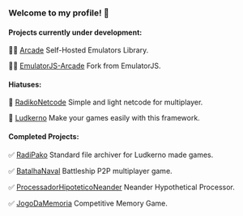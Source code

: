 ### Welcome to my profile! 👋

#### Projects currently under development:

👨‍💻 [Arcade](https://github.com/malysonb/Arcade) Self-Hosted Emulators Library.

👨‍💻 [EmulatorJS-Arcade](https://github.com/malysonb/EmulatorJS-arcade) Fork from EmulatorJS.

#### Hiatuses:

🛑 [RadikoNetcode](https://github.com/malysonb/RadikoNetcode) Simple and light netcode for multiplayer.

🛑 [Ludkerno](https://github.com/malysonb/Ludkerno) Make your games easily with this framework.

#### Completed Projects:

✅ [RadiPako](https://github.com/malysonb/RadiPako) Standard file archiver for Ludkerno made games.

✅ [BatalhaNaval](https://github.com/malysonb/BatalhaNaval) Battleship P2P multiplayer game. 

✅ [ProcessadorHipoteticoNeander](https://github.com/malysonb/ProcessadorHipoteticoNeander-em-C) Neander Hypothetical Processor.

✅ [JogoDaMemoria](https://github.com/malysonb/JogoDaMemoria) Competitive Memory Game.

<!--
**malysonb/malysonb** is a ✨ _special_ ✨ repository because its `README.md` (this file) appears on your GitHub profile.

Here are some ideas to get you started:

- 🔭 I’m currently working on ...
- 🌱 I’m currently learning ...
- 👯 I’m looking to collaborate on ...
- 🤔 I’m looking for help with ...
- 💬 Ask me about ...
- 📫 How to reach me: ...
- 😄 Pronouns: ...
- ⚡ Fun fact: ...
-->
